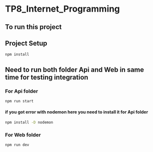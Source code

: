 # TP8_Internet_Programming


## To run this project 

## Project Setup

```sh
npm install
```

## Need to run both folder Api and Web in same time for testing integration
### For Api folder

```sh
npm run start
```

#### if you got error with nodemon here you need to install it for Api folder

```sh
npm install -D nodemon
```

### For Web folder

```sh
npm run dev
```
